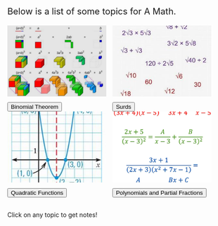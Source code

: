 <html>
<body>

<head>
 <style>
   .intro {
    font-size: 20px;
   }
   .binomial {
    display: inline-block;
   }
  .binomialimg {
    width: 225px;
    height: 162px;
    border-width: 10px;
    border-color: Black;
    margin-right: 10px;
    margin-bottom: 10px;
   }
   .surds {
    display: inline-block;
   }
  .surdsimg {
    width: 225px;
    height: 162px;
    object-fit: cover;
    border-width: 10px;
    border-color: Black;
    margin-right: 10px;
    margin-bottom: 10px;
   }
   .quadratic {
    display: inline-block;
   }
  .quadraticimg {
    width: 225px;
    height: 162px;
    object-fit: cover;
    border-width: 10px;
    border-color: Black;
    margin-right: 10px;
    margin-bottom: 10px;
   }
   .polynomial {
    display: inline-block;
   }
  .polynomialimg {
    width: 225px;
    height: 162px;
    object-fit: cover;
    border-width: 10px;
    border-color: Black;
    margin-bottom: 10px;
   }
 </style>
</head>

<p class="intro">
 Below is a list of some topics for A Math.
</p>

<div class="binomial">
 <img class="binomialimg" src="images/iqfyvgbq.png">
 <br/>
 <button onclick="binomial()"> Binomial Theorem </button>
</div>

<div class="surds">
 <img class="surdsimg" src="images/surds.JPG">
 <br/>
 <button onclick="surds()"> Surds </button>
</div>

<div class="quadratic">
 <img class="quadraticimg" src="images/quadratic.JPG">
 <br/>
 <button onclick="quadratic()"> Quadratic Functions </button>
</div>

<div class="polynomial">
 <img class="polynomialimg" src="images/maths-in7-00.png">
 <br/>
 <button onclick="polynomial()"> Polynomials and Partial Fractions </button>
</div>

<p id="notes"> <br> Click on any topic to get notes! </p>

<script>
 function binomial(){
  document.getElementById("notes").innerHTML = "<br>━━━━━━━━━━━━━━━━━━━━━━━━━━━━━━━━━━━━━━━━━━━━━━━━━━━━━━━━━━━━━━━━━━━━━━━━━━━━━━━━━━━━━━━━━━━━━━━━━━━━━━━━━━━━━━━━━━━━━━━━━━<br><br>  Binomial theorem is a topic about expanding the sum of two monomials raised to a certain power. For example, let us take a look at the sum of two real numbers a and b, raised to an increasingly higher exponent.<br><br>(a + b)⁰ = 1<br>(a + b)¹ = a + b<br>(a + b)² = a² + 2ab + b²<br>(a + b)³ = a³ + 3a²b + 3ab² + b³<br>(a + b)⁴ = a⁴ + 4a³b + 6a²b² + 4ab³ + b⁴<br>(a + b)⁵ = a⁵ + 5a⁴b + 10a³b² + 10a²b³ + 5ab⁴ + b⁵<br><br>As the exponent increases, the expanded polynomial becomes longer and longer. Binomial theorem can be used to quickly find the resulting expanded polynomial using a pattern within these expansions. So what is this pattern?<br><br>━━━━━━━━━━━━━━━━━━━━━━━━━━━━━━━━━━━━━━━━━━━━━━━━━━━━━━━━━━━━━━━━━━━━━━━━━━━━━━━━━━━━━━━━━━━━━━━━━━━━━━━━━━━━━━━━━━━━━━━━━━<br><br>Taking a look at the coefficients of the resulting terms, we can see a pattern forming:<br><br>1<br>1 1<br>1 2 1<br>1 3 3 1<br>1 4 6 4 1<br> 1 5 10 10 5 1<br><br>When arranged in a pyramid, we can see that each number is equal to the sum of the two numbers above it. This is famously known as Pascal's triangle, and it appears within the coefficients of the terms in binomial expansions. Hence...<br><br>The coefficients of the terms in (x+y)ⁿ is equal to the numbers in the (n+1)th row of Pascal's triangle.<br><br>Additionally, the expanded result will be equal to the sum of (nCr)xⁿ⁻ʳyʳ for all values of r from 0 to n.<br><br>━━━━━━━━━━━━━━━━━━━━━━━━━━━━━━━━━━━━━━━━━━━━━━━━━━━━━━━━━━━━━━━━━━━━━━━━━━━━━━━━━━━━━━━━━━━━━━━━━━━━━━━━━━━━━━━━━━━━━━━━━━<br><br>In the second equation, the operation 'nCr' refers to the operation of 'n choose r'. This operation identifies the number of unique sets of numbers that can be constructed if r numbers are picked from n numbers.<br><br> Hence, n choose 0 is 1, n choose 1 is n, and n choose n is 1.<br><br>Additionally, the operation n choose r can be expressed as a fraction of factorial products, equivalent to n!/r!(n-r)!, in which the exclamation mark represents the factorial operation, which calculates the product of a number as well as every integer smaller than it to one.<br><br>As an example, 3! is 3 x 2 x 1, which is 6. 4! is 4 x 3 x 2 x 1, which is 24. Surprisingly, 0! is equal to 1, because a factorial can also be rewritten as (n+1)!/(n+1), in which 0! is equal to 1!/1, which is 1. Additionally, factorials can also be rewritten as (n)(n-1)!, which can be used to simplify fractions with factorials."
 }
</script>

<script>
 function surds(){
  document.getElementById("notes").innerHTML = "<br>━━━━━━━━━━━━━━━━━━━━━━━━━━━━━━━━━━━━━━━━━━━━━━━━━━━━━━━━━━━━━━━━━━━━━━━━━━━━━━━━━━━━━━━━━━━━━━━━━━━━━━━━━━━━━━━━━━━━━━━━━━<br><br>  Surds are irrational roots of integers. These numbers cannot be expressed as a fraction. They are decimals that trail infinitely long. Consider square roots such as √2.<br><br>√2 ≈ 1.4142135…<br>In this case, √2 is a surd as it is a root with an irrational value. These surds are often better left in this surd form as approximating their value is less accurate. Values such as √4, however, would likely not be considered a surd as it has a rational value of 2 and can be easily expressed precisely.<br><br>━━━━━━━━━━━━━━━━━━━━━━━━━━━━━━━━━━━━━━━━━━━━━━━━━━━━━━━━━━━━━━━━━━━━━━━━━━━━━━━━━━━━━━━━━━━━━━━━━━━━━━━━━━━━━━━━━━━━━━━━━<br><br>There are a few laws of surds that is true regardless of the surd involved. Here are some of the basic laws:<br><br>1. √a x √b = √ab<br>2. √a x √a = a<br>3. √a/√b = √(a/b)<br><br> Using these laws of surds can be used to simplify equations with surds.<br><br>━━━━━━━━━━━━━━━━━━━━━━━━━━━━━━━━━━━━━━━━━━━━━━━━━━━━━━━━━━━━━━━━━━━━━━━━━━━━━━━━━━━━━━━━━━━━━━━━━━━━━━━━━━━━━━━━━━━━━━━━━<br><br>When surds are present in the denominator of a fraction, there are several approaches to take.<br><br>One scenario would be when the denominator is a single surd. These fractions, such as 3/√2, can be multiplied on both sides by the same surd to simplify the fraction, which in this case will be 3√2.<br><br> Another scenario would be when the denominator is a surd plus or minus another value, for example the denominator is 3/√2+3.<br><br>This surd is known as a conjugate surd. To rationalize the denominator, we can use the algebraic identity of a² - b² = (a+b)(a-b) to help us. In the case of 3/√2+3, we can multiply both sides by √2-3. (√2+3)(√2-3) will be equivalent to (√2)² - 3², equal to -5. 3 can then be divided by -5 to give a simplified result."
 }
</script>

<script>
 function quadratic(){
  document.getElementById("notes").innerHTML = "<br>━━━━━━━━━━━━━━━━━━━━━━━━━━━━━━━━━━━━━━━━━━━━━━━━━━━━━━━━━━━━━━━━━━━━━━━━━━━━━━━━━━━━━━━━━━━━━━━━━━━━━━━━━━━━━━━━━━━━━━━━━━<br><br>  Quadratic functions are polynomials in which its degree is 2, in the form of y = ax² + bx + c. These types of functions, when drawn on a graph, take the shape of a parabola, unlike linear graphs, that curves either upward or downward. Quadratic graphs can have varying numbers of x-intercepts, but always a single y-intercept.<br><br>━━━━━━━━━━━━━━━━━━━━━━━━━━━━━━━━━━━━━━━━━━━━━━━━━━━━━━━━━━━━━━━━━━━━━━━━━━━━━━━━━━━━━━━━━━━━━━━━━━━━━━━━━━━━━━━━━━━━━━━━━━<br><br> There are many things which can be determined from a given quadratic equation. When its equation is in the form of y = ax² + bx + c, c is always the y-intercept.<br><br>The x-intercept, on the other hand, can vary in numbers. One quadratic graph can have either no, one, or two x-intercepts, which can be determined by its discriminant, expressed in the form b²-4ac.<br><br>If the resulting number is below 0, the quadratic curve has no x-intercepts. If the number is equal to 0, the quadratic curve has a single x-intercept. If the number is greater than 0, the quadratic curve has two x-intercepts.<br><br>To find these x-intercepts, y can be substituted as 0, and the equation can be factorised. However, if the equation cannot be factorised, the quadratic formula of ((-b)√b²-4ac)/2a. The resulting number will thus be the value of x. This equation is performable on most calculators.<br><br>━━━━━━━━━━━━━━━━━━━━━━━━━━━━━━━━━━━━━━━━━━━━━━━━━━━━━━━━━━━━━━━━━━━━━━━━━━━━━━━━━━━━━━━━━━━━━━━━━━━━━━━━━━━━━━━━━━━━━━━━━━<br><br>To determine the turning point of the graph, the quadratic equation of y = ax² + bx + c must be factorised in the completing the square form. To perform completing the square, if a is not 1, it must be taken out of the equation first as a(x²+(b/a)x)+c. Afterwards, a squared binomial must be formed in which the products give x² and either bx or (b/a)x, depending on if the coefficient of x was 1. In the squared binomial, the additional product, 2ab, must then be removed from c. Completing the square will give an equation of the formula a(x-h)2+k, in which (-h,k) is the turning point."
 }
</script>

<script>
 function quadratic(){
  document.getElementById("notes").innerHTML = "<br>━━━━━━━━━━━━━━━━━━━━━━━━━━━━━━━━━━━━━━━━━━━━━━━━━━━━━━━━━━━━━━━━━━━━━━━━━━━━━━━━━━━━━━━━━━━━━━━━━━━━━━━━━━━━━━━━━━━━━━━━━━<br><br>  Quadratic functions are polynomials in which its degree is 2, in the form of y = ax² + bx + c. These types of functions, when drawn on a graph, take the shape of a parabola, unlike linear graphs, that curves either upward or downward. Quadratic graphs can have varying numbers of x-intercepts, but always a single y-intercept.<br><br>━━━━━━━━━━━━━━━━━━━━━━━━━━━━━━━━━━━━━━━━━━━━━━━━━━━━━━━━━━━━━━━━━━━━━━━━━━━━━━━━━━━━━━━━━━━━━━━━━━━━━━━━━━━━━━━━━━━━━━━━━━<br><br> There are many things which can be determined from a given quadratic equation. When its equation is in the form of y = ax² + bx + c, c is always the y-intercept.<br><br>The x-intercept, on the other hand, can vary in numbers. One quadratic graph can have either no, one, or two x-intercepts, which can be determined by its discriminant, expressed in the form b²-4ac.<br><br>If the resulting number is below 0, the quadratic curve has no x-intercepts. If the number is equal to 0, the quadratic curve has a single x-intercept. If the number is greater than 0, the quadratic curve has two x-intercepts.<br><br>To find these x-intercepts, y can be substituted as 0, and the equation can be factorised. However, if the equation cannot be factorised, the quadratic formula of ((-b)√b²-4ac)/2a. The resulting number will thus be the value of x. This equation is performable on most calculators.<br><br>━━━━━━━━━━━━━━━━━━━━━━━━━━━━━━━━━━━━━━━━━━━━━━━━━━━━━━━━━━━━━━━━━━━━━━━━━━━━━━━━━━━━━━━━━━━━━━━━━━━━━━━━━━━━━━━━━━━━━━━━━━<br><br>To determine the turning point of the graph, the quadratic equation of y = ax² + bx + c must be factorised in the completing the square form. To perform completing the square, if a is not 1, it must be taken out of the equation first as a(x²+(b/a)x)+c. Afterwards, a squared binomial must be formed in which the products give x² and either bx or (b/a)x, depending on if the coefficient of x was 1. In the squared binomial, the additional product, 2ab, must then be removed from c. Completing the square will give an equation of the formula a(x-h)2+k, in which (-h,k) is the turning point."
 }
</script>

<script>
 function polynomial(){
  document.getElementById("notes").innerHTML = "<br>━━━━━━━━━━━━━━━━━━━━━━━━━━━━━━━━━━━━━━━━━━━━━━━━━━━━━━━━━━━━━━━━━━━━━━━━━━━━━━━━━━━━━━━━━━━━━━━━━━━━━━━━━━━━━━━━━━━━━━━━━━<br><br>  A polynomial is an expression of more than two algebraic terms, especially the sum of several terms that contain different powers of the same variable, commonly denoted as f(x), P(x), or Q(x). The degree of a polynomial in x is the highest power of x inside the polynomial. When it is stated that f(x) is equal to a polynomial, and f(x) = 4, it is implied that every x in the polynomial be replaced with 4. This substitution is usually used to get the value of x within polynomials given additional information. Products of two algebraic equations can also give polynomials. To identify coefficients of a certain algebraic variable in the final product, inspection can be done to only calculate the necessary products that form the coefficient.<br>━━━━━━━━━━━━━━━━━━━━━━━━━━━━━━━━━━━━━━━━━━━━━━━━━━━━━━━━━━━━━━━━━━━━━━━━━━━━━━━━━━━━━━━━━━━━━━━━━━━━━━━━━━━━━━━━━━━━━━━━━━<br><br>Polynomials can be divided by other equations using long division. A dividend is defined as a number that is to be divided by another number. A divisor is the number the dividend is divided by. Meanwhile, a quotient is defined as an integer quantity produced by the division of two numbers. The remainder is what cannot be divided by the divisor without producing a non-integer. A polynomial can thus be expressed in terms of its divisor multipied by the quotient plus the remainder. When a polynomial divided by an algebraic equation produces no remainder, it is a factor of the polynomial.<br><br>According to the remainder theorem, if a polynomial P(x) is divided by a linear divisor of ax-b, the remainder will be P(b/a). Additionally, according to the factor theorem, if a polynomial is divided by (x-a) and f(a) = 0, then (x-a) is a factor of f(x). Conversely, if f(a) = 0, then (x-a) is a factor of f(x).<br>━━━━━━━━━━━━━━━━━━━━━━━━━━━━━━━━━━━━━━━━━━━━━━━━━━━━━━━━━━━━━━━━━━━━━━━━━━━━━━━━━━━━━━━━━━━━━━━━━━━━━━━━━━━━━━━━━━━━━━━━━━<br><br>Cubic polynomials can be factorised, using either Euclidean division or long division. It usually involves guessing, however. Most calculators have the capability to get the roots of a cubic equation.<br><br>Additionally, for a cubic polynomial P(x), if the graph cuts the x-axis at x=a, (x-a) is a factor of P(x). The number of distinct real rools equals to the number of intersections of P(x) with the x-axis. It is also not necessarily that there are always 3 distinct real roots.<br><br>Also, the formula for a cubed number subtracted by a cubed number, represented by a and b, is shown below:<br>a³ - b³ = (a – b)(a² + ab + b²)<br>━━━━━━━━━━━━━━━━━━━━━━━━━━━━━━━━━━━━━━━━━━━━━━━━━━━━━━━━━━━━━━━━━━━━━━━━━━━━━━━━━━━━━━━━━━━━━━━━━━━━━━━━━━━━━━━━━━━━━━━━━━<br><br>Finally, a partial fraction is an algebraic fraction that forms part of a bigger algebraic fraction. Any algebraic fraction f(x)/g(x) may be expressed as a sum of simpler fractions with factors of g(x) as denominators.<br><br>To split a fraction with a denominator of a linear factor into partial fractions, the corresponding partial fractions are A/(ax+b) + B/(cx+d).<br><br>To split a fraction with a denominator that has a repeated linear factor, its corresponding partial fractions are A/(ax+b) + B/(cx+d) + C/(cx+d)².<br><br>Finally, to split a fraction with a denominator that has a quadratic factor that cannot be factorised, its corresponding partial fractions are A/(ax+b) + Bx+C/(x²+c²).<br><br>Splitting fractions into partial fractions require the resulting partial fractions to be combined into the form of the original. Then, apt substitution should be used to figure out the required values.<br><br>It is very important to note if your fraction is improper. If the degree of the numerator polynomial is higher than the degree of the denominator polynomial, long division should be done first. The quotient should be added at the back, and the remainder should be put into a fraction and subsequently split into its partial fractions."
 }
</script>




</body>
</html>

